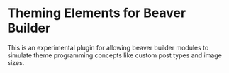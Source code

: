# Theming Elements for Beaver Builder

This is an experimental plugin for allowing beaver builder modules to simulate theme programming concepts like custom post types and image sizes.
